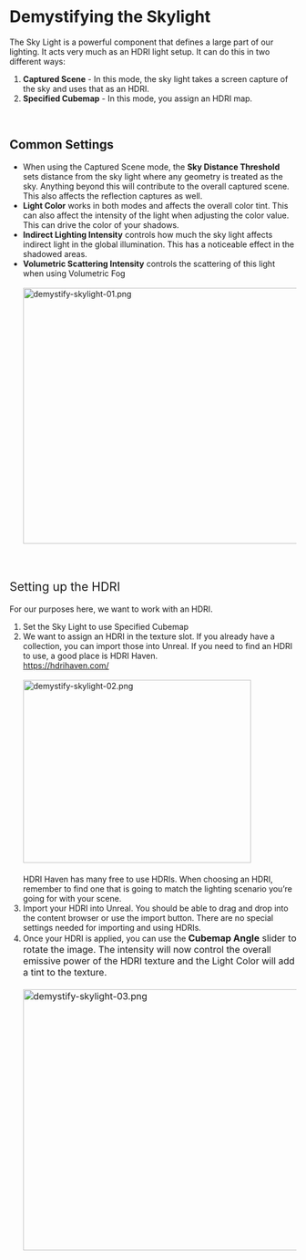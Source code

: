 # Demystifying the Skylight

<p><span style="font-weight: 400;">The Sky Light is a powerful component that defines a large part of our lighting. It acts very much as an HDRI light setup. It can do this in two different ways:</span></p>
<ol>
<li style="font-weight: 400;">
<strong>Captured Scene</strong><span style="font-weight: 400;"> - In this mode, the sky light takes a screen capture of the sky and uses that as an HDRI.</span>
</li>
<li style="font-weight: 400;">
<strong>Specified Cubemap</strong><span style="font-weight: 400;"> - In this mode, you assign an HDRI map.</span>
</li>
</ol>
<p>&nbsp;</p>
<h2>Common Settings</h2>
<ul>
<li style="font-weight: 400;">
<span style="font-weight: 400;">When using the Captured Scene mode, the </span><strong>Sky Distance Threshold</strong><span style="font-weight: 400;"> sets distance from the sky light where any geometry is treated as the sky. Anything beyond this will contribute to the overall captured scene. This also affects the reflection captures as well.</span>
</li>
<li style="font-weight: 400;">
<strong>Light Color</strong><span style="font-weight: 400;"> works in both modes and affects the overall color tint. This can also affect the intensity of the light when adjusting the color value. This can drive the color of your shadows.</span>
</li>
<li style="font-weight: 400;">
<strong>Indirect Lighting Intensity</strong><span style="font-weight: 400;"> controls how much the sky light affects indirect light in the global illumination. This has a noticeable effect in the shadowed areas.</span>
</li>
<li style="font-weight: 400;">
<strong>Volumetric Scattering Intensity</strong><span style="font-weight: 400;"> controls the scattering of this light when using Volumetric Fog<br><br><img src="https://vertexschool.instructure.com/courses/17/files/877/preview?verifier=kBbhpi3csXUn1PGE6miyfPPs12hsd2XSfamn3zIq" alt="demystify-skylight-01.png" width="492" height="449" data-api-endpoint="https://vertexschool.instructure.com/api/v1/courses/17/files/877" data-api-returntype="File"><br></span>
</li>
</ul>
<p>&nbsp;</p>
<h2><span style="font-weight: 400;">Setting up the HDRI</span></h2>
<p><span style="font-weight: 400;">For our purposes here, we want to work with an HDRI.</span></p>
<ol>
<li style="font-weight: 400;"><span style="font-weight: 400;">Set the Sky Light to use Specified Cubemap</span></li>
<li style="font-weight: 400;">
<span style="font-weight: 400;">We want to assign an HDRI in the texture slot. If you already have a collection, you can import those into Unreal. If you need to find an HDRI to use, a good place is HDRI Haven.</span><span style="font-weight: 400;"><br></span><a href="https://hdrihaven.com/"><span style="font-weight: 400;">https://hdrihaven.com/</span><span style="font-weight: 400;"><br></span><span style="font-weight: 400;"><br><img src="https://vertexschool.instructure.com/courses/17/files/871/preview?verifier=WPrKOmM9Im25rJ0ZLRwAxYhUyPpv9JYKa1PS2Mnl" alt="demystify-skylight-02.png" width="400" height="321" data-api-endpoint="https://vertexschool.instructure.com/api/v1/courses/17/files/871" data-api-returntype="File"></span></a><span style="font-weight: 400;"><br></span><span style="font-weight: 400;"><br></span><span style="font-weight: 400;">HDRI Haven has many free to use HDRIs. When choosing an HDRI, remember to find one that is going to match the lighting scenario you’re going for with your scene.</span>
</li>
<li style="font-weight: 400;"><span style="font-weight: 400;">Import your HDRI into Unreal. You should be able to drag and drop into the content browser or use the import button. There are no special settings needed for importing and using HDRIs.</span></li>
<li style="font-weight: 400;"><span style="font-weight: 400;">Once your HDRI is applied, you can use the <strong style="font-family: inherit; font-size: 1rem;">Cubemap Angle</strong><span style="font-family: inherit; font-size: 1rem;"> slider to rotate the image. The intensity will now control the overall emissive power of the HDRI texture and the Light Color will add a tint to the texture.<br><br><img src="https://vertexschool.instructure.com/courses/17/files/915/preview?verifier=EIF0ykOXKdwf5Jqkwg8QQoG5UNCHT6yZ6yo97ytz" alt="demystify-skylight-03.png" width="495" height="458" data-api-endpoint="https://vertexschool.instructure.com/api/v1/courses/17/files/915" data-api-returntype="File"></span><br></span></li>
</ol>